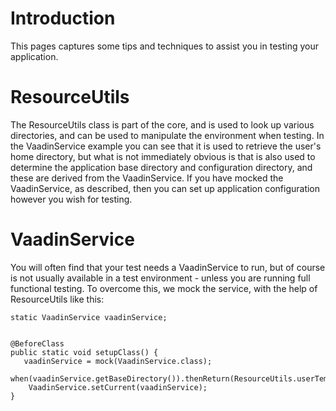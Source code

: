 # Introduction

This pages captures some tips and techniques to assist you in testing your application.



# ResourceUtils


The ResourceUtils class is part of the core, and is used to look up various directories, and can be used to manipulate the environment when testing. In the VaadinService example you can see that it is used to retrieve the user's home directory, but what is not immediately obvious is that is also used to determine the application base directory and configuration directory, and these are derived from the VaadinService. If you have mocked the VaadinService, as described, then you can set up application configuration however you wish for testing.


# VaadinService

You will often find that your test needs a VaadinService to run, but of course is not usually available in a test environment - unless you are running full functional testing.  To overcome this, we mock the service, with the help of ResourceUtils like this:


    static VaadinService vaadinService;


    @BeforeClass
    public static void setupClass() {
       vaadinService = mock(VaadinService.class);
        when(vaadinService.getBaseDirectory()).thenReturn(ResourceUtils.userTempDirectory());
        VaadinService.setCurrent(vaadinService);
    }




